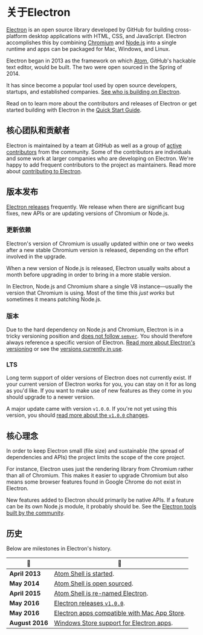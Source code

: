 # 关于Electron

[Electron](https://electron.atom.io) is an open source library developed by GitHub for building cross-platform desktop applications with HTML, CSS, and JavaScript. Electron accomplishes this by combining [Chromium](https://www.chromium.org/Home) and [Node.js](https://nodejs.org) into a single runtime and apps can be packaged for Mac, Windows, and Linux.

Electron began in 2013 as the framework on which [Atom](https://atom.io), GitHub's hackable text editor, would be built. The two were open sourced in the Spring of 2014.

It has since become a popular tool used by open source developers, startups, and established companies. [See who is building on Electron](https://electron.atom.io/apps/).

Read on to learn more about the contributors and releases of Electron or get started building with Electron in the [Quick Start Guide](quick-start.md).

## 核心团队和贡献者

Electron is maintained by a team at GitHub as well as a group of [active contributors](https://github.com/electron/electron/graphs/contributors) from the community. Some of the contributors are individuals and some work at larger companies who are developing on Electron. We're happy to add frequent contributors to the project as maintainers. Read more about [contributing to Electron](https://github.com/electron/electron/blob/master/CONTRIBUTING.md).

## 版本发布

[Electron releases](https://github.com/electron/electron/releases) frequently. We release when there are significant bug fixes, new APIs or are updating versions of Chromium or Node.js.

### 更新依赖

Electron's version of Chromium is usually updated within one or two weeks after a new stable Chromium version is released, depending on the effort involved in the upgrade.

When a new version of Node.js is released, Electron usually waits about a month before upgrading in order to bring in a more stable version.

In Electron, Node.js and Chromium share a single V8 instance—usually the version that Chromium is using. Most of the time this *just works* but sometimes it means patching Node.js.

### 版本

Due to the hard dependency on Node.js and Chromium, Electron is in a tricky versioning position and [does not follow `semver`](http://semver.org). You should therefore always reference a specific version of Electron. [Read more about Electron's versioning](https://electron.atom.io/docs/tutorial/electron-versioning/) or see the [versions currently in use](https://electron.atom.io/#electron-versions).

### LTS

Long term support of older versions of Electron does not currently exist. If your current version of Electron works for you, you can stay on it for as long as you'd like. If you want to make use of new features as they come in you should upgrade to a newer version.

A major update came with version `v1.0.0`. If you're not yet using this version, you should [read more about the `v1.0.0` changes](https://electron.atom.io/blog/2016/05/11/electron-1-0).

## 核心理念

In order to keep Electron small (file size) and sustainable (the spread of dependencies and APIs) the project limits the scope of the core project.

For instance, Electron uses just the rendering library from Chromium rather than all of Chromium. This makes it easier to upgrade Chromium but also means some browser features found in Google Chrome do not exist in Electron.

New features added to Electron should primarily be native APIs. If a feature can be its own Node.js module, it probably should be. See the [Electron tools built by the community](https://electron.atom.io/community).

## 历史

Below are milestones in Electron's history.

| :calendar:      | :tada:                                                                                                                |
| --------------- | --------------------------------------------------------------------------------------------------------------------- |
| **April 2013**  | [Atom Shell is started](https://github.com/electron/electron/commit/6ef8875b1e93787fa9759f602e7880f28e8e6b45).        |
| **May 2014**    | [Atom Shell is open sourced](http://blog.atom.io/2014/05/06/atom-is-now-open-source.html).                            |
| **April 2015**  | [Atom Shell is re-named Electron](https://github.com/electron/electron/pull/1389).                                    |
| **May 2016**    | [Electron releases `v1.0.0`](https://electron.atom.io/blog/2016/05/11/electron-1-0).                                  |
| **May 2016**    | [Electron apps compatible with Mac App Store](https://electron.atom.io/docs/tutorial/mac-app-store-submission-guide). |
| **August 2016** | [Windows Store support for Electron apps](https://electron.atom.io/docs/tutorial/windows-store-guide).                |